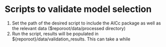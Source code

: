# Scripts to validate model selection

1. Set the path of the desired script to include the AICc package as well as the relevant data ($reporoot/data/processed directory)
2. Run the script, results will be populated in ${reporoot}/data/validation_results. This can take a while
